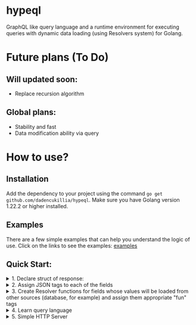 # hypeql
GraphQL like query language and a runtime environment for executing queries with dynamic data loading (using Resolvers system) for Golang.

# Future plans (To Do)
## Will updated soon:
- Replace recursion algorithm

## Global plans:
- Stability and fast
- Data modification ability via query

# How to use?
## Installation
Add the dependency to your project using the command `go get github.com/dadencukillia/hypeql`. Make sure you have Golang version 1.22.2 or higher installed.
## Examples
There are a few simple examples that can help you understand the logic of use. Click on the links to see the examples: [examples](https://github.com/dadencukillia/hypeql/tree/main/examples)
## Quick Start:
<details><summary>1. Declare struct of response:</summary>

```
type Response struct {
    Version string // API version
    LastUpdate string
    IsBeta bool
    Features []Feature
}
```
```
type Feature struct {
    Title string
    Description string
}
```
</details>

<details><summary>2. Assign JSON tags to each of the fields</summary>

```
type Response struct {
    Version string `json:"version"`
    LastUpdate string `json:"lastUpdate"`
    IsBeta bool `json:"isBeta"`
    Features []Feature `json:"features"`
}
```
```
type Feature struct {
    Title string `json:"title"`
    Description string `json:"desc"`
}
```
</details>

<details><summary>3. Create Resolver functions for fields whose values will be loaded from other sources (database, for example) and assign them appropriate "fun" tags</summary>

**What is Resolver functions?**
Resolver functions are those functions that are called when a field assigned to it is needed. It can also change the value of fields, you can use this to load values from databases. Resolver functions is feature that provide dynamic data loading for hypeql.

**Assigning "fun" tags:**
```
type Response struct {
    Version string `json:"version" fun:"Rversion"`
    LastUpdate string `json:"lastUpdate" fun:"RlastUpdate"`
    IsBeta bool `json:"isBeta" fun:"RisBeta"`
    Features []Feature `json:"features" fun:"Rfeatures"`
}
```

**You have two ways to create Resolver functions that will take information from the database:**
> The names of the Resolver functions must match the values of the "fun" tags.<br>Also  important: Resolver functions is methods of the response structs and there is a rule:
> - ✔️ Correct: `func (a Response) Resolve(...) error {...}`
> - ❌ Incorrect: `func (a *Response) Resolve(...) error {...}` (Don't use `*` symbol)

*Way #1 (multiple database requests)*:
```
func (a Response) Rversion(ctx *map[string]any) string {
    // MagicFunctions does not exist, I invented it to show an example of possible operations
    return MagicFunctions.ReadValueFromDB("version")
}

func (a Response) RlastUpdate(ctx *map[string]any) string {
    // MagicFunctions does not exist, I invented it to show an example of possible operations
    return MagicFunctions.ReadValueFromDB("lastUpdate")
}

func (a Response) RisBeta(ctx *map[string]any) bool {
    // MagicFunctions does not exist, I invented it to show an example of possible operations
    return MagicFunctions.ReadValueFromDB("isBeta")
}

// "args" argument exclusively for Resolver functions whose field is a slice
func (a Response) Rfeatures(ctx *map[string]any, args map[string]any) []Feature {
    // MagicFunctions does not exist, I invented it to show an example of possible operations
    return MagicFunctions.ReadValueFromDB("features")
}
```
*Way #2 (one database request)*:
```
// neededFields is Slice, is can be ["version", "lastUpdate", "isBeta", "features"] in our example
func (a Response) Resolve(ctx *map[string]any, neededFields []string) error {
    // MagicFunctions does not exist, I invented it to show an example of possible operations
    values, err := MagicFunctions.ReadValuesFromDB(neededFields)
    if err != nil {
        return error
    }

    for index, field := range neededFields {
        // Works if MagicFunctions.ReadValuesFromDB returns values in the same order
        (*ctx)[field] = values[index]
    }
}

// Context variables (ctx) are passed through functions as an argument and can be changed in them

func (a Response) Rversion(ctx *map[string]any) any {
    return (*ctx)["version"]
}

func (a Response) RlastUpdate(ctx *map[string]any) any {
    return (*ctx)["lastUpdate"]
}

func (a Response) RisBeta(ctx *map[string]any) any {
    return (*ctx)["isBeta"]
}

// "args" argument exclusively for Resolver functions whose field is a slice
func (a Response) Rfeatures(ctx *map[string]any, args map[string]any) any {
    return (*ctx)["features"]
}
```
</details>

<details><summary>4. Learn query language</summary>
It's simple. We must to describe the needed fields in the query from client side and send the query to the server. Just compare the following sample query with our response structure:

```
{
    version
    isBeta
    features {
        title
    }
}
```
In example we take `version`, `isBeta` values and `title` of exists features. An example of a response that we can get to a query:
```
{
    "version": "1.0.0",
    "isBeta": false,
    "features": [
        {
            "title": "Fast"
        },
        {
            "title": "Comfortable"
        }
    ]
}
```
Do you remember the "args" argument in the Resolver function? Well, in a query, we can write values to this argument. You can do it like this:
```
{
    version
    isBeta
    features(max: 3, secondArgumentExample: "Hello\nWorld") { # Query changed here, new arg "max"
        title
    }
}
```
An example of how we can get "max" arg in the Resolver function:
```
func (a Response) Rfeatures(ctx *map[string]any, args map[string]any) any {
    features := (*ctx)["features"]

    if maxAny, ok := args["max"]; ok {
        if max, ok := maxAny.(int); ok {
            features = features[:max]
        }
    }

    return features
}
```

Well, you know how a query language works. But you also need to know how to shorten the query. Query shortening is usually used in production mode. Here's what the previous example will look like in a shortened version:

```
{version,isBeta,features(max:3,secondArgumentExample:"Hello\nWorld"){title}}
```

</details>

<details><summary>5. Simple HTTP Server</summary>

Create a project and upload the package to your project ([here's how to do it](https://github.com/dadencukillia/hypeql/tree/master?tab=readme-ov-file#installation)). Don't forget to import the package:
```
import (
    "github.com/dadencukillia/hypeql"
)
```
There are two functions in the package: "Process" and "RequestBodyParse".
- "RequestBodyParse" function needed to convert a query to understandable hypeql data type.
- "Process" function needed to process query (put it as the first argument) and return the result (JSON string and error).

So let's create a server:
```
import (
    "net/http"
    "github.com/dadencukillia/hypeql"
)

// Structs and Resolver functions that we already created in previous steps must be here.

func main() {
    http.HandleFunc("POST /api", func(w http.ResponseWriter, r *http.Request) {
        // Reading request body
        bodyContent, err := io.ReadAll(r.Body)
        r.Body.Close()
        if err != nil {
            return
        }

        // Parsing request body
        parsedBody, err := hypeql.RequestBodyParse(string(bodyContent))
        if err != nil {
            return
        }

        // Generating response body
        initialCtx := map[string]any{}
        responseStructInstance := Response{} // Can be filled if there are not Resolver functions

        out, err := hypeql.Process(parsedBody, responseStructInstance, initialCtx)
        if err != nil {
            w.WriteHeader(http.StatusBadRequest)
            w.Write([]byte("Error: " + err.Error()))
        }

        return out
    })

    // Serve on 8000 port
    http.ListenAndServe(":8000", nil)
}
```
</details>
